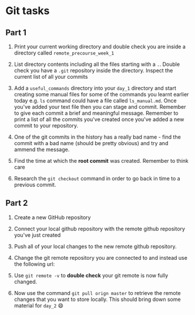# Git tasks

## Part 1

1. Print your current working directory and double check you are inside a directory called `remote_precourse_week_1`

2. List directory contents including all the files starting with a `.`. Double check you have a `.git` repository inside the directory. Inspect the current list of all your commits

3. Add a `useful_commands` directory into your `day_1` directory and start creating some manual files for some of the commands you learnt earlier today e.g. `ls` command could have a file called `ls_manual.md`. Once you've added your text file then you can stage and commit. Remember to give each commit a brief and meaningful message. Remember to print a list of all the commits you've created once you've added a new commit to your repository.

4. One of the git commits in the history has a really bad name - find the commit with a bad name (should be pretty obvious) and try and ammend the message.

5. Find the time at which the **root commit** was created. Remember to think care

6. Research the `git checkout` command in order to go back in time to a previous commit.

## Part 2

1. Create a new GitHub repository

2. Connect your local github repository with the remote github repository you've just created

3. Push all of your local changes to the new remote github repository.

4. Change the git remote repository you are connected to and instead use the following url:

5. Use `git remote -v` to **double check** your git remote is now fully changed.

6. Now use the command `git pull orign master` to retrieve the remote changes that you want to store locally. This should bring down some material for `day_2` 😄
